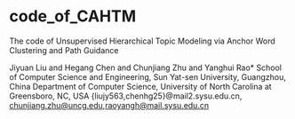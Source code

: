 # code_of_CAHTM
The code of Unsupervised Hierarchical Topic Modeling via Anchor Word Clustering and Path Guidance

Jiyuan Liu and Hegang Chen and Chunjiang Zhu and Yanghui Rao*
School of Computer Science and Engineering, Sun Yat-sen University, Guangzhou, China
Department of Computer Science, University of North Carolina at Greensboro, NC, USA
{liujy563,chenhg25}@mail2.sysu.edu.cn, chunjiang.zhu@uncg.edu,raoyangh@mail.sysu.edu.cn
